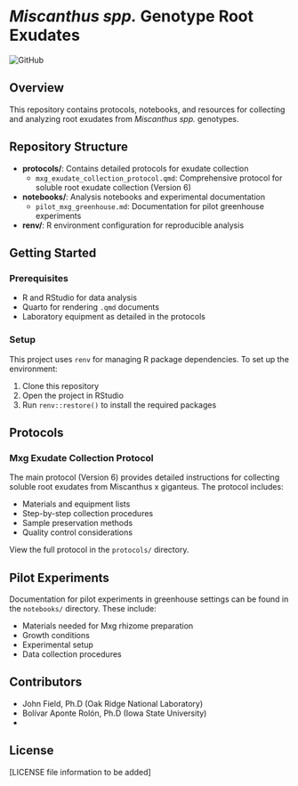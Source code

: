 # *Miscanthus spp.* Genotype Root Exudates

![GitHub](https://img.shields.io/github/license/jibarozzo/mxg_genotype_exudates)

## Overview

This repository contains protocols, notebooks, and resources for collecting and analyzing root exudates from *Miscanthus spp.* genotypes.

## Repository Structure

- **protocols/**: Contains detailed protocols for exudate collection
  - `mxg_exudate_collection_protocol.qmd`: Comprehensive protocol for soluble root exudate collection (Version 6)
- **notebooks/**: Analysis notebooks and experimental documentation
  - `pilot_mxg_greenhouse.md`: Documentation for pilot greenhouse experiments
- **renv/**: R environment configuration for reproducible analysis

## Getting Started

### Prerequisites

- R and RStudio for data analysis
- Quarto for rendering `.qmd` documents
- Laboratory equipment as detailed in the protocols

### Setup

This project uses `renv` for managing R package dependencies. To set up the environment:

1. Clone this repository
2. Open the project in RStudio
3. Run `renv::restore()` to install the required packages

## Protocols

### Mxg Exudate Collection Protocol

The main protocol (Version 6) provides detailed instructions for collecting soluble root exudates from Miscanthus x giganteus. The protocol includes:

- Materials and equipment lists
- Step-by-step collection procedures
- Sample preservation methods
- Quality control considerations

View the full protocol in the `protocols/` directory.

## Pilot Experiments

Documentation for pilot experiments in greenhouse settings can be found in the `notebooks/` directory. These include:

- Materials needed for Mxg rhizome preparation
- Growth conditions
- Experimental setup
- Data collection procedures

## Contributors

- John Field, Ph.D (Oak Ridge National Laboratory) 
- Bolívar Aponte Rolón, Ph.D (Iowa State University)
- 
## License

[LICENSE file information to be added]

